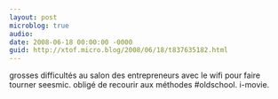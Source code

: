 ```yaml
---
layout: post
microblog: true
audio: 
date: 2008-06-18 00:00:00 -0000
guid: http://xtof.micro.blog/2008/06/18/t837635182.html
---
```

grosses difficultés au salon des entrepreneurs avec le wifi pour faire tourner seesmic. obligé de recourir aux méthodes #oldschool. i-movie.
